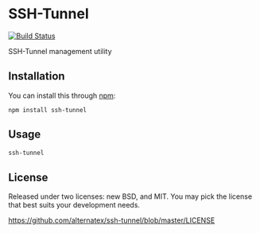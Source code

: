 SSH-Tunnel
=============

[![Build Status](https://secure.travis-ci.org/alternatex/ssh-tunnel.png?branch=master)](http://travis-ci.org/alternatex/ssh-tunnel)

SSH-Tunnel management utility

Installation
-------------

You can install this through [npm](https://npmjs.org):

`npm install ssh-tunnel`


Usage
-------------

```bash
ssh-tunnel
```

License
-------------
Released under two licenses: new BSD, and MIT. You may pick the
license that best suits your development needs.

https://github.com/alternatex/ssh-tunnel/blob/master/LICENSE